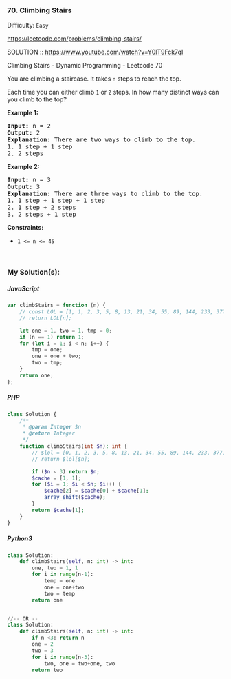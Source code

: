 ### 70. Climbing Stairs

Difficulty: `Easy`

https://leetcode.com/problems/climbing-stairs/

SOLUTION :: https://www.youtube.com/watch?v=Y0lT9Fck7qI

Climbing Stairs - Dynamic Programming - Leetcode 70



<p>You are climbing a staircase. It takes <code>n</code> steps to reach the top.</p>

<p>Each time you can either climb <code>1</code> or <code>2</code> steps. In how many distinct ways can you climb to the top?</p>

<p><strong class="example">Example 1:</strong></p>
<pre><strong>Input:</strong> n = 2
<strong>Output:</strong> 2
<strong>Explanation:</strong> There are two ways to climb to the top.
1. 1 step + 1 step
2. 2 steps
</pre>
<p><strong class="example">Example 2:</strong></p>
<pre><strong>Input:</strong> n = 3
<strong>Output:</strong> 3
<strong>Explanation:</strong> There are three ways to climb to the top.
1. 1 step + 1 step + 1 step
2. 1 step + 2 steps
3. 2 steps + 1 step
</pre>
<p><strong>Constraints:</strong></p>
<ul>
	<li><code>1 &lt;= n &lt;= 45</code></li>
</ul>
<p>&nbsp;</p>

### My Solution(s):

##### JavaScript

```js
var climbStairs = function (n) {
    // const LOL = [1, 1, 2, 3, 5, 8, 13, 21, 34, 55, 89, 144, 233, 377, 610, 987, 1597, 2584, 4181, 6765, 10946, 17711, 28657, 46368, 75025, 121393, 196418, 317811, 514229, 832040, 1346269, 2178309, 3524578, 5702887, 9227465, 14930352, 24157817, 39088169, 63245986, 102334155, 165580141, 267914296, 433494437, 701408733, 1134903170, 1836311903, 2971215073, 4807526976, 7778742049, 12586269025];
    // return LOL[n];

    let one = 1, two = 1, tmp = 0;
    if (n == 1) return 1;
    for (let i = 1; i < n; i++) {
        tmp = one;
        one = one + two;
        two = tmp;
    }
    return one;
};

```

##### PHP

```php
class Solution {
    /**
     * @param Integer $n
     * @return Integer
     */
    function climbStairs(int $n): int {
        // $lol = [0, 1, 2, 3, 5, 8, 13, 21, 34, 55, 89, 144, 233, 377, 610, 987, 1597, 2584, 4181, 6765, 10946, 17711, 28657, 46368, 75025, 121393, 196418, 317811, 514229, 832040, 1346269, 2178309, 3524578, 5702887, 9227465, 14930352, 24157817, 39088169, 63245986, 102334155, 165580141, 267914296, 433494437, 701408733, 1134903170, 1836311903, 2971215073, 4807526976, 7778742049, 12586269025];
        // return $lol[$n];

        if ($n < 3) return $n;
        $cache = [1, 1];
        for ($i = 1; $i < $n; $i++) {
            $cache[2] = $cache[0] + $cache[1];
            array_shift($cache);
        }
        return $cache[1];
    }
}

```

##### Python3

```python
class Solution:
    def climbStairs(self, n: int) -> int:
        one, two = 1, 1
        for i in range(n-1):
            temp = one
            one = one+two
            two = temp
        return one


//-- OR --
class Solution:
    def climbStairs(self, n: int) -> int:
        if n <3: return n
        one = 2
        two = 3
        for i in range(n-3):
            two, one = two+one, two
        return two
```